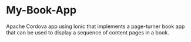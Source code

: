 # My-Book-App
Apache Cordova app using Ionic that implements a page-turner book app that can be used to display a sequence of content pages in a book.
